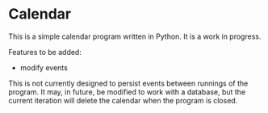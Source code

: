 # Calendar

This is a simple calendar program written in Python. It is a work in progress.

Features to be added:
- modify events

This is not currently designed to persist events between runnings of the program. It may, in future, be modified to work with a database, but the current iteration will delete the calendar when the program is closed.